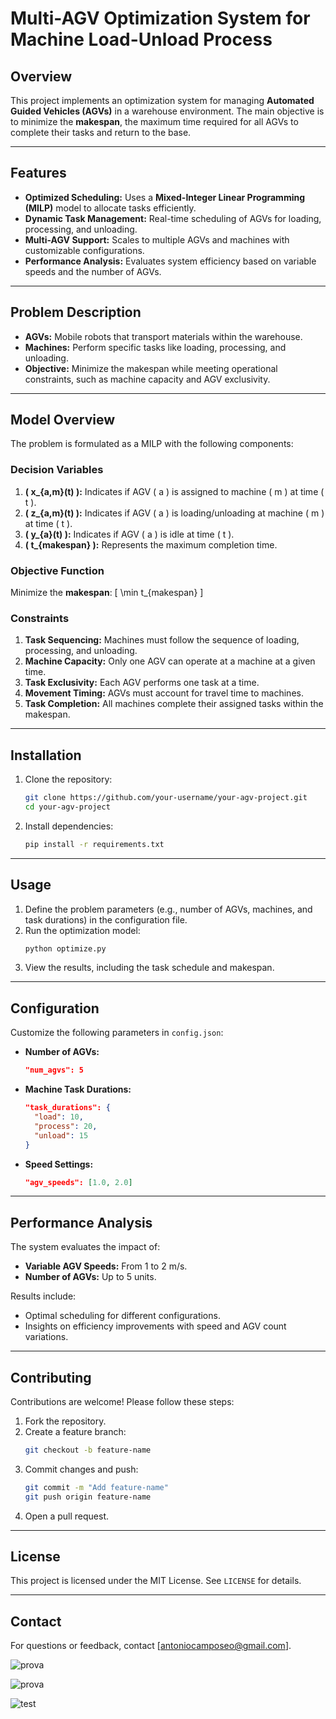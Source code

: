 # Multi-AGV Optimization System for Machine Load-Unload Process

## Overview
This project implements an optimization system for managing **Automated Guided Vehicles (AGVs)** in a warehouse environment. The main objective is to minimize the **makespan**, the maximum time required for all AGVs to complete their tasks and return to the base.

---

## Features
- **Optimized Scheduling:** Uses a **Mixed-Integer Linear Programming (MILP)** model to allocate tasks efficiently.
- **Dynamic Task Management:** Real-time scheduling of AGVs for loading, processing, and unloading.
- **Multi-AGV Support:** Scales to multiple AGVs and machines with customizable configurations.
- **Performance Analysis:** Evaluates system efficiency based on variable speeds and the number of AGVs.

---

## Problem Description
- **AGVs:** Mobile robots that transport materials within the warehouse.
- **Machines:** Perform specific tasks like loading, processing, and unloading.
- **Objective:** Minimize the makespan while meeting operational constraints, such as machine capacity and AGV exclusivity.

---

## Model Overview
The problem is formulated as a MILP with the following components:

### Decision Variables
1. **\( x_{a,m}(t) \):** Indicates if AGV \( a \) is assigned to machine \( m \) at time \( t \).
2. **\( z_{a,m}(t) \):** Indicates if AGV \( a \) is loading/unloading at machine \( m \) at time \( t \).
3. **\( y_{a}(t) \):** Indicates if AGV \( a \) is idle at time \( t \).
4. **\( t_{makespan} \):** Represents the maximum completion time.

### Objective Function
Minimize the **makespan**:
\[
\min t_{makespan}
\]

### Constraints
1. **Task Sequencing:** Machines must follow the sequence of loading, processing, and unloading.
2. **Machine Capacity:** Only one AGV can operate at a machine at a given time.
3. **Task Exclusivity:** Each AGV performs one task at a time.
4. **Movement Timing:** AGVs must account for travel time to machines.
5. **Task Completion:** All machines complete their assigned tasks within the makespan.

---

## Installation
1. Clone the repository:
   ```bash
   git clone https://github.com/your-username/your-agv-project.git
   cd your-agv-project
   ```
2. Install dependencies:
   ```bash
   pip install -r requirements.txt
   ```

---

## Usage
1. Define the problem parameters (e.g., number of AGVs, machines, and task durations) in the configuration file.
2. Run the optimization model:
   ```bash
   python optimize.py
   ```
3. View the results, including the task schedule and makespan.

---

## Configuration
Customize the following parameters in `config.json`:
- **Number of AGVs:**
  ```json
  "num_agvs": 5
  ```
- **Machine Task Durations:**
  ```json
  "task_durations": {
    "load": 10,
    "process": 20,
    "unload": 15
  }
  ```
- **Speed Settings:**
  ```json
  "agv_speeds": [1.0, 2.0]
  ```

---

## Performance Analysis
The system evaluates the impact of:
- **Variable AGV Speeds:** From 1 to 2 m/s.
- **Number of AGVs:** Up to 5 units.

Results include:
- Optimal scheduling for different configurations.
- Insights on efficiency improvements with speed and AGV count variations.

---

## Contributing
Contributions are welcome! Please follow these steps:
1. Fork the repository.
2. Create a feature branch:
   ```bash
   git checkout -b feature-name
   ```
3. Commit changes and push:
   ```bash
   git commit -m "Add feature-name"
   git push origin feature-name
   ```
4. Open a pull request.

---

## License
This project is licensed under the MIT License. See `LICENSE` for details.

---

## Contact
For questions or feedback, contact [antoniocamposeo@gmail.com].

![prova](https://github.com/user-attachments/assets/54627e60-b4f3-46c6-aa27-1ad9bcafb2a6)


![prova](https://github.com/user-attachments/assets/b8719c0f-7193-4b93-98f9-8b5cf7840b30)

![test](https://github.com/user-attachments/assets/6edeec17-b86b-4190-9263-9b062630d51e)
